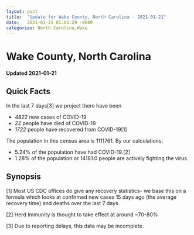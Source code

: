 ```yaml
---
layout: post
title:  "Update for Wake County, North Carolina - 2021-01-21"
date:   2021-01-21 01:01:29 -0600
categories: North Carolina,Wake
---
```


# Wake County, North Carolina
#### Updated 2021-01-21

## Quick Facts

In the last 7 days[3] we project there have been
- *4822* new cases of COVID-19
- *22* people have died of COVID-19
- *1722* people have recovered from COVID-19[1]

The population in this census area is 1111761. By our calculations:
- 5.24% of the population have had COVID-19.[2]
- 1.28% of the population or 14181.0 people are actively fighting the virus.

## Synopsis




[1] Most US CDC offices do give any recovery statistics- we base this on a formula which looks at confirmed new cases
15 days ago (the average recovery time) and deaths over the last 7 days.

[2] Herd Immunity is thought to take effect at around ~70-80%

[3] Due to reporting delays, this data may be incomplete.
 
    